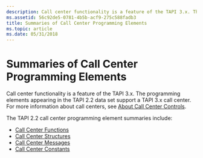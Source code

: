 ```yaml
---
description: Call center functionality is a feature of the TAPI 3.x. The programming elements appearing in the TAPI 2.2 data set support a TAPI 3.x call center. For more information about call centers, see About Call Center Controls.
ms.assetid: 56c92de5-0781-4b5b-acf9-275c588fadb3
title: Summaries of Call Center Programming Elements
ms.topic: article
ms.date: 05/31/2018
---
```


# Summaries of Call Center Programming Elements

Call center functionality is a feature of the TAPI 3.x. The programming elements appearing in the TAPI 2.2 data set support a TAPI 3.x call center. For more information about call centers, see [About Call Center Controls](./about-call-center-controls.md).

The TAPI 2.2 call center programming element summaries include:

-   [Call Center Functions](call-center-functions.md)
-   [Call Center Structures](call-center-structures.md)
-   [Call Center Messages](call-center-messages.md)
-   [Call Center Constants](call-center-constants.md)

 

 
